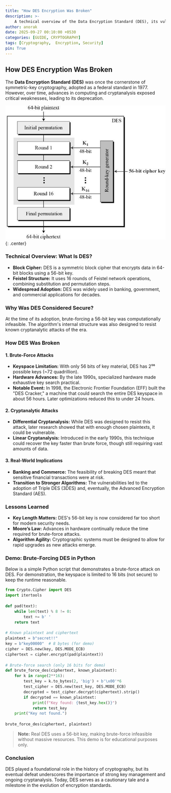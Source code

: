```yaml
---
title: "How DES Encryption Was Broken"
description: >-
    A technical overview of the Data Encryption Standard (DES), its vulnerabilities, and how it was ultimately broken.
author: anorak
date: 2025-09-27 00:10:00 +0530
categories: [GUIDE, CRYPTOGRAPHY]
tags: [Cryptography,  Encryption, Security]
pin: True
---
```


## How DES Encryption Was Broken

The **Data Encryption Standard (DES)** was once the cornerstone of symmetric-key cryptography, adopted as a federal standard in 1977. However, over time, advances in computing and cryptanalysis exposed critical weaknesses, leading to its deprecation.

![DES Encryption](/assets/img/202509/des.jpg){: .center}

### Technical Overview: What Is DES?

- **Block Cipher:** DES is a symmetric block cipher that encrypts data in 64-bit blocks using a 56-bit key.
- **Feistel Structure:** It uses 16 rounds of Feistel network operations, combining substitution and permutation steps.
- **Widespread Adoption:** DES was widely used in banking, government, and commercial applications for decades.

### Why Was DES Considered Secure?

At the time of its adoption, brute-forcing a 56-bit key was computationally infeasible. The algorithm's internal structure was also designed to resist known cryptanalytic attacks of the era.

### How DES Was Broken

#### 1. Brute-Force Attacks

- **Keyspace Limitation:** With only 56 bits of key material, DES has 2⁵⁶ possible keys (~72 quadrillion).
- **Hardware Advances:** By the late 1990s, specialized hardware made exhaustive key search practical.
- **Notable Event:** In 1998, the Electronic Frontier Foundation (EFF) built the "DES Cracker," a machine that could search the entire DES keyspace in about 56 hours. Later optimizations reduced this to under 24 hours.

#### 2. Cryptanalytic Attacks

- **Differential Cryptanalysis:** While DES was designed to resist this attack, later research showed that with enough chosen plaintexts, it could be vulnerable.
- **Linear Cryptanalysis:** Introduced in the early 1990s, this technique could recover the key faster than brute force, though still requiring vast amounts of data.

#### 3. Real-World Implications

- **Banking and Commerce:** The feasibility of breaking DES meant that sensitive financial transactions were at risk.
- **Transition to Stronger Algorithms:** The vulnerabilities led to the adoption of Triple DES (3DES) and, eventually, the Advanced Encryption Standard (AES).

### Lessons Learned

- **Key Length Matters:** DES's 56-bit key is now considered far too short for modern security needs.
- **Moore’s Law:** Advances in hardware continually reduce the time required for brute-force attacks.
- **Algorithm Agility:** Cryptographic systems must be designed to allow for rapid upgrades as new attacks emerge.

### Demo: Brute-Forcing DES in Python

Below is a simple Python script that demonstrates a brute-force attack on DES. For demonstration, the keyspace is limited to 16 bits (not secure) to keep the runtime reasonable.

```python
from Crypto.Cipher import DES
import itertools

def pad(text):
    while len(text) % 8 != 0:
        text += b' '
    return text

# Known plaintext and ciphertext
plaintext = b"secret!!"
key = b"key00000"  # 8 bytes (for demo)
cipher = DES.new(key, DES.MODE_ECB)
ciphertext = cipher.encrypt(pad(plaintext))

# Brute-force search (only 16 bits for demo)
def brute_force_des(ciphertext, known_plaintext):
    for k in range(2**16):
        test_key = k.to_bytes(2, 'big') + b'\x00'*6
        test_cipher = DES.new(test_key, DES.MODE_ECB)
        decrypted = test_cipher.decrypt(ciphertext).strip()
        if decrypted == known_plaintext:
            print(f"Key found: {test_key.hex()}")
            return test_key
    print("Key not found.")

brute_force_des(ciphertext, plaintext)
```

> **Note:** Real DES uses a 56-bit key, making brute-force infeasible without massive resources. This demo is for educational purposes only.

### Conclusion

DES played a foundational role in the history of cryptography, but its eventual defeat underscores the importance of strong key management and ongoing cryptanalysis. Today, DES serves as a cautionary tale and a milestone in the evolution of encryption standards.
